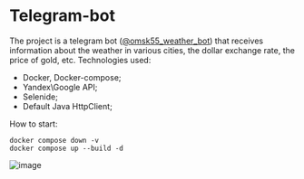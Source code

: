 # Telegram-bot

The project is a telegram bot ([@omsk55_weather_bot](@omsk55_weather_bot)) that receives information about the weather in various cities, the dollar exchange rate, the price of gold, etc.
Technologies used:
- Docker, Docker-compose;
- Yandex\Google API;
- Selenide;
- Default Java HttpClient; 

How to start:
```
docker compose down -v
docker compose up --build -d
```

![image](https://github.com/user-attachments/assets/abb34eb8-b942-4d31-a0f0-9d8c036f707d)